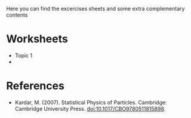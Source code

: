 Here you can find the excercises sheets and some extra complementary contents

# Worksheets

- Topic 1 
- 

# References 

- Kardar, M. (2007). Statistical Physics of Particles. Cambridge: Cambridge University Press. [doi:10.1017/CBO9780511815898](doi:10.1017/CBO9780511815898).
